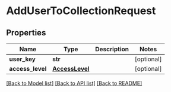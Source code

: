 # AddUserToCollectionRequest

## Properties
Name | Type | Description | Notes
------------ | ------------- | ------------- | -------------
**user_key** | **str** |  | [optional] 
**access_level** | [**AccessLevel**](AccessLevel.md) |  | [optional] 

[[Back to Model list]](../README.md#documentation-for-models) [[Back to API list]](../README.md#documentation-for-api-endpoints) [[Back to README]](../README.md)


